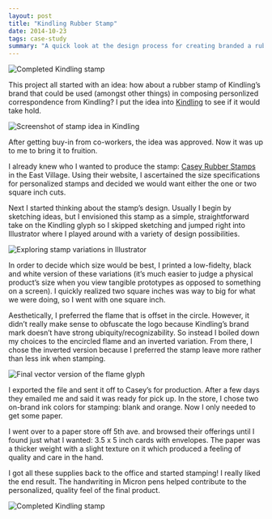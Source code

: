 ```yaml
---
layout: post
title: "Kindling Rubber Stamp"
date: 2014-10-23
tags: case-study
summary: "A quick look at the design process for creating branded a rubber stamp for Kindling."
---
```


![Completed Kindling stamp](http://jim-nielsen.com/blog/assets/img/2014/kindling-stamp-completed-1.jpg)

This project all started with an idea: how about a rubber stamp of Kindling’s brand that could be used (amongst other things) in composing personlized correspondence from Kindling? I put the idea into [Kindling](http://kindlingapp.com) to see if it would take hold.

![Screenshot of stamp idea in Kindling](http://jim-nielsen.com/blog/assets/img/2014/kindling-stamp-idea.jpg "The idea for a Kindling stamp…in Kindling! Whoa.")

After getting buy-in from co-workers, the idea was approved. Now it was up to me to bring it to fruition.

I already knew who I wanted to produce the stamp: [Casey Rubber Stamps](http://www.caseyrubberstamps.com/) in the East Village. Using their website, I ascertained the size specifications for personalized stamps and decided we would want either the one or two square inch cuts.

Next I started thinking about the stamp’s design. Usually I begin by sketching ideas, but I envisioned this stamp as a simple, straightforward take on the Kindling glyph so I skipped sketching and jumped right into Illustrator where I played around with a variety of design possibilities.

![Exploring stamp variations in Illustrator](http://jim-nielsen.com/blog/assets/img/2014/kindling-stamp-variations.png "Exploring stamp variations")

In order to decide which size would be best, I printed a low-fidelty, black and white version of these variations (it’s much easier to judge a physical product’s size when you view tangible prototypes as opposed to something on a screen). I quickly realized two square inches was way to big for what we were doing, so I went with one square inch.

Aesthetically, I preferred the flame that is offset in the circle. However, it didn’t really make sense to obfuscate the logo because Kindling’s brand mark doesn’t have strong ubiquity/recognizability. So instead I boiled down my choices to the encircled flame and an inverted variation. From there, I chose the inverted version because I preferred the stamp leave more rather than less ink when stamping.

![Final vector version of the flame glyph](http://jim-nielsen.com/blog/assets/img/2014/kindling-stamp-design-final.png "Final vector version of the stamp design")

I exported the file and sent it off to Casey’s for production. After a few days they emailed me and said it was ready for pick up. In the store, I chose two on-brand ink colors for stamping: blank and orange. Now I only needed to get some paper.

I went over to a paper store off 5th ave. and browsed their offerings until I found just what I wanted: 3.5 x 5 inch cards with envelopes. The paper was a thicker weight with a slight texture on it which produced a feeling of quality and care in the hand.

I got all these supplies back to the office and started stamping! I really liked the end result. The handwriting in Micron pens helped contribute to the personalized, quality feel of the final product.

![Completed Kindling stamp](http://jim-nielsen.com/blog/assets/img/2014/kindling-stamp-completed-2.jpg)